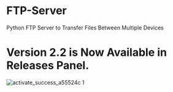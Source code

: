 # FTP-Server
Python FTP Server to Transfer Files Between Multiple Devices

# Version 2.2 is Now Available in Releases Panel. 
![activate_success_a55524c 1](https://i.pinimg.com/originals/ca/00/60/ca0060f3414e6e20b75983acddafad53.gif)
